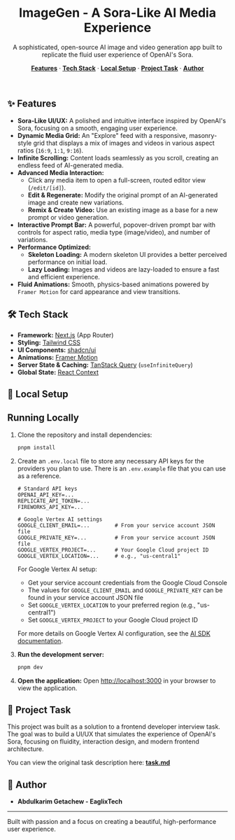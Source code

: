 <h1 align="center">ImageGen - A Sora-Like AI Media Experience</h1>

<p align="center">
  A sophisticated, open-source AI image and video generation app built to replicate the fluid user experience of OpenAI's Sora.
</p>

<p align="center">
  <a href="#-features"><strong>Features</strong></a> ·
  <a href="#-tech-stack"><strong>Tech Stack</strong></a> ·
  <a href="#-local-setup"><strong>Local Setup</strong></a> ·
  <a href="#-project-task"><strong>Project Task</strong></a> ·
  <a href="#-author"><strong>Author</strong></a>
</p>
<br/>

## ✨ Features

- **Sora-Like UI/UX:** A polished and intuitive interface inspired by OpenAI's Sora, focusing on a smooth, engaging user experience.
- **Dynamic Media Grid:** An "Explore" feed with a responsive, masonry-style grid that displays a mix of images and videos in various aspect ratios (`16:9`, `1:1`, `9:16`).
- **Infinite Scrolling:** Content loads seamlessly as you scroll, creating an endless feed of AI-generated media.
- **Advanced Media Interaction:**
  - Click any media item to open a full-screen, routed editor view (`/edit/[id]`).
  - **Edit & Regenerate:** Modify the original prompt of an AI-generated image and create new variations.
  - **Remix & Create Video:** Use an existing image as a base for a new prompt or video generation.
- **Interactive Prompt Bar:** A powerful, popover-driven prompt bar with controls for aspect ratio, media type (image/video), and number of variations.
- **Performance Optimized:**
  - **Skeleton Loading:** A modern skeleton UI provides a better perceived performance on initial load.
  - **Lazy Loading:** Images and videos are lazy-loaded to ensure a fast and efficient experience.
- **Fluid Animations:** Smooth, physics-based animations powered by `Framer Motion` for card appearance and view transitions.

## 🛠️ Tech Stack

- **Framework:** [Next.js](https://nextjs.org) (App Router)
- **Styling:** [Tailwind CSS](https://tailwindcss.com)
- **UI Components:** [shadcn/ui](https://ui.shadcn.com/)
- **Animations:** [Framer Motion](https://www.framer.com/motion/)
- **Server State & Caching:** [TanStack Query](https://tanstack.com/query/latest) (`useInfiniteQuery`)
- **Global State:** [React Context](https://react.dev/learn/passing-data-deeply-with-context)

## 🚀 Local Setup

## Running Locally

1. Clone the repository and install dependencies:

   ```bash
   pnpm install
   ```

2. Create an `.env.local` file to store any necessary API keys for the providers you plan to use. There is an `.env.example` file that you can use as a reference.

   ```
   # Standard API keys
   OPENAI_API_KEY=...
   REPLICATE_API_TOKEN=...
   FIREWORKS_API_KEY=...

   # Google Vertex AI settings
   GOOGLE_CLIENT_EMAIL=...        # From your service account JSON file
   GOOGLE_PRIVATE_KEY=...         # From your service account JSON file
   GOOGLE_VERTEX_PROJECT=...      # Your Google Cloud project ID
   GOOGLE_VERTEX_LOCATION=...     # e.g., "us-central1"
   ```

   For Google Vertex AI setup:

   - Get your service account credentials from the Google Cloud Console
   - The values for `GOOGLE_CLIENT_EMAIL` and `GOOGLE_PRIVATE_KEY` can be found in your service account JSON file
   - Set `GOOGLE_VERTEX_LOCATION` to your preferred region (e.g., "us-central1")
   - Set `GOOGLE_VERTEX_PROJECT` to your Google Cloud project ID

   For more details on Google Vertex AI configuration, see the [AI SDK documentation](https://sdk.vercel.ai/providers/ai-sdk-providers/google-vertex#edge-runtime).

3. **Run the development server:**

   ```bash
   pnpm dev
   ```

4. **Open the application:**
   Open [http://localhost:3000](http://localhost:3000) in your browser to view the application.

## 📄 Project Task

This project was built as a solution to a frontend developer interview task. The goal was to build a UI/UX that simulates the experience of OpenAI's Sora, focusing on fluidity, interaction design, and modern frontend architecture.

You can view the original task description here: [**task.md**](./task.md)

## 👤 Author

- **Abdulkarim Getachew - EaglixTech**

---

Built with passion and a focus on creating a beautiful, high-performance user experience.
